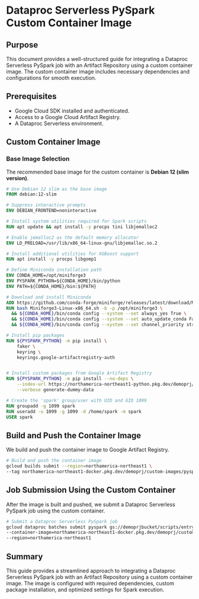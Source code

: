 # Dataproc Serverless PySpark Custom Container Image

## Purpose
This document provides a well-structured guide for integrating a Dataproc Serverless PySpark job with an Artifact Repository using a custom container image. The custom container image includes necessary dependencies and configurations for smooth execution.

## Prerequisites
- Google Cloud SDK installed and authenticated.
- Access to a Google Cloud Artifact Registry.
- A Dataproc Serverless environment.

## Custom Container Image

### Base Image Selection
The recommended base image for the custom container is **Debian 12 (slim version)**.

```dockerfile
# Use Debian 12 slim as the base image
FROM debian:12-slim

# Suppress interactive prompts
ENV DEBIAN_FRONTEND=noninteractive

# Install system utilities required for Spark scripts
RUN apt update && apt install -y procps tini libjemalloc2

# Enable jemalloc2 as the default memory allocator
ENV LD_PRELOAD=/usr/lib/x86_64-linux-gnu/libjemalloc.so.2

# Install additional utilities for XGBoost support
RUN apt install -y procps libgomp1

# Define Miniconda installation path
ENV CONDA_HOME=/opt/miniforge3
ENV PYSPARK_PYTHON=${CONDA_HOME}/bin/python
ENV PATH=${CONDA_HOME}/bin:${PATH}

# Download and install Miniconda
ADD https://github.com/conda-forge/miniforge/releases/latest/download/Miniforge3-Linux-x86_64.sh .
RUN bash Miniforge3-Linux-x86_64.sh -b -p /opt/miniforge3 \
  && ${CONDA_HOME}/bin/conda config --system --set always_yes True \
  && ${CONDA_HOME}/bin/conda config --system --set auto_update_conda False \
  && ${CONDA_HOME}/bin/conda config --system --set channel_priority strict

# Install pip packages
RUN ${PYSPARK_PYTHON} -m pip install \
    faker \
    keyring \
    keyrings.google-artifactregistry-auth


# Install custom packages from Google Artifact Registry
RUN ${PYSPARK_PYTHON} -m pip install --no-deps \
    --index-url https://northamerica-northeast1-python.pkg.dev/demoprj/pypi2/simple/ \
    --verbose generate-dummy-data

# Create the 'spark' group/user with UID and GID 1099
RUN groupadd -g 1099 spark
RUN useradd -u 1099 -g 1099 -d /home/spark -m spark
USER spark
```

## Build and Push the Container Image
We build and push the container image to Google Artifact Registry.

```sh
# Build and push the container image
gcloud builds submit --region=northamerica-northeast1 \
--tag northamerica-northeast1-docker.pkg.dev/demoprj/custom-images/pyspark-image:0.1.0
```

## Job Submission Using the Custom Container
After the image is built and pushed, we submit a Dataproc Serverless PySpark job using the custom container.

```sh
# Submit a Dataproc Serverless PySpark job
gcloud dataproc batches submit pyspark gs://demoprjbucket/scripts/entrypoint.py \
--container-image=northamerica-northeast1-docker.pkg.dev/demoprj/custom-images/pyspark-image:0.1.0 \
--region=northamerica-northeast1
```

## Summary
This guide provides a streamlined approach to integrating a Dataproc Serverless PySpark job with an Artifact Repository using a custom container image. The image is configured with required dependencies, custom package installation, and optimized settings for Spark execution.
